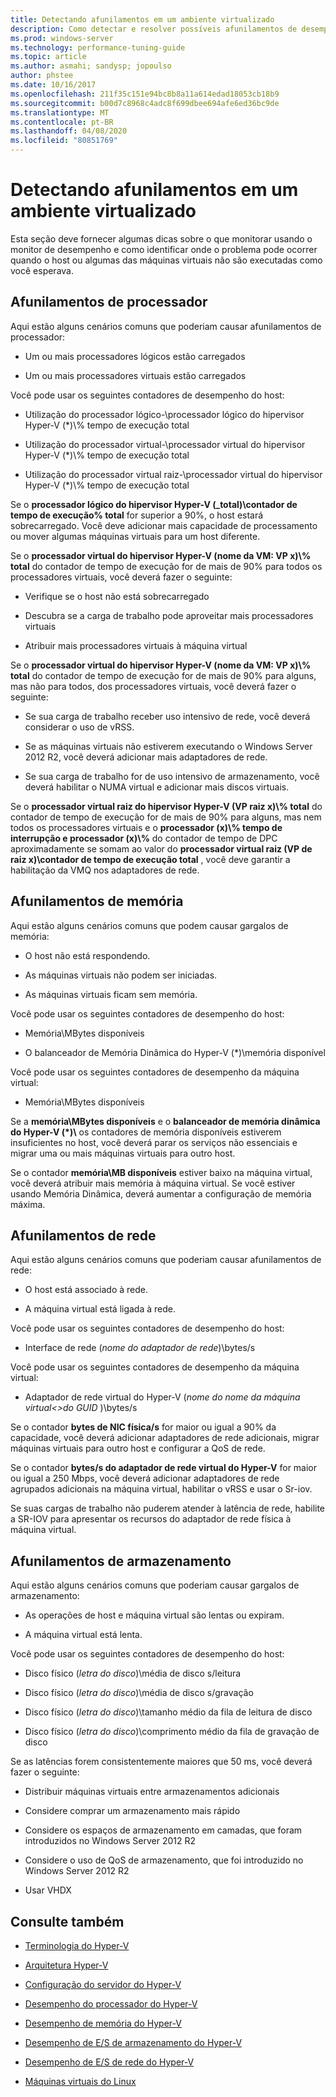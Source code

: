 ```yaml
---
title: Detectando afunilamentos em um ambiente virtualizado
description: Como detectar e resolver possíveis afunilamentos de desempenho do Hyper-v
ms.prod: windows-server
ms.technology: performance-tuning-guide
ms.topic: article
ms.author: asmahi; sandysp; jopoulso
author: phstee
ms.date: 10/16/2017
ms.openlocfilehash: 211f35c151e94bc8b8a11a614edad18053cb18b9
ms.sourcegitcommit: b00d7c8968c4adc8f699dbee694afe6ed36bc9de
ms.translationtype: MT
ms.contentlocale: pt-BR
ms.lasthandoff: 04/08/2020
ms.locfileid: "80851769"
---
```

# <a name="detecting-bottlenecks-in-a-virtualized-environment"></a>Detectando afunilamentos em um ambiente virtualizado

Esta seção deve fornecer algumas dicas sobre o que monitorar usando o monitor de desempenho e como identificar onde o problema pode ocorrer quando o host ou algumas das máquinas virtuais não são executadas como você esperava.

## <a name="processor-bottlenecks"></a>Afunilamentos de processador

Aqui estão alguns cenários comuns que poderiam causar afunilamentos de processador:

-   Um ou mais processadores lógicos estão carregados

-   Um ou mais processadores virtuais estão carregados

Você pode usar os seguintes contadores de desempenho do host:

-   Utilização do processador lógico-\\processador lógico do hipervisor Hyper-V (\*)\\% tempo de execução total

-   Utilização do processador virtual-\\processador virtual do hipervisor Hyper-V (\*)\\% tempo de execução total

-   Utilização do processador virtual raiz-\\processador virtual do hipervisor Hyper-V (\*)\\% tempo de execução total

Se o **processador lógico do hipervisor Hyper-V (\_total)\\contador de tempo de execução% total** for superior a 90%, o host estará sobrecarregado. Você deve adicionar mais capacidade de processamento ou mover algumas máquinas virtuais para um host diferente.

Se o **processador virtual do hipervisor Hyper-V (nome da VM: VP x)\\% total** do contador de tempo de execução for de mais de 90% para todos os processadores virtuais, você deverá fazer o seguinte:

-   Verifique se o host não está sobrecarregado

-   Descubra se a carga de trabalho pode aproveitar mais processadores virtuais

-   Atribuir mais processadores virtuais à máquina virtual

Se o **processador virtual do hipervisor Hyper-V (nome da VM: VP x)\\% total** do contador de tempo de execução for de mais de 90% para alguns, mas não para todos, dos processadores virtuais, você deverá fazer o seguinte:

-   Se sua carga de trabalho receber uso intensivo de rede, você deverá considerar o uso de vRSS.

-   Se as máquinas virtuais não estiverem executando o Windows Server 2012 R2, você deverá adicionar mais adaptadores de rede.

-   Se sua carga de trabalho for de uso intensivo de armazenamento, você deverá habilitar o NUMA virtual e adicionar mais discos virtuais.

Se o **processador virtual raiz do hipervisor Hyper-V (VP raiz x)\\% total** do contador de tempo de execução for de mais de 90% para alguns, mas nem todos os processadores virtuais e o **processador (x)\\% tempo de interrupção e processador (x)\\%** do contador de tempo de DPC aproximadamente se somam ao valor do **processador virtual raiz (VP de raiz x)\\contador de tempo de execução total** , você deve garantir a habilitação da VMQ nos adaptadores de rede.

## <a name="memory-bottlenecks"></a>Afunilamentos de memória

Aqui estão alguns cenários comuns que podem causar gargalos de memória:

-   O host não está respondendo.

-   As máquinas virtuais não podem ser iniciadas.

-   As máquinas virtuais ficam sem memória.

Você pode usar os seguintes contadores de desempenho do host:

-   Memória\\MBytes disponíveis

-   O balanceador de Memória Dinâmica do Hyper-V (\*)\\memória disponível

Você pode usar os seguintes contadores de desempenho da máquina virtual:

-   Memória\\MBytes disponíveis

Se a **memória\\MBytes disponíveis** e o **balanceador de memória dinâmica do Hyper-V (\*)\\** os contadores de memória disponíveis estiverem insuficientes no host, você deverá parar os serviços não essenciais e migrar uma ou mais máquinas virtuais para outro host.

Se o contador **memória\\MB disponíveis** estiver baixo na máquina virtual, você deverá atribuir mais memória à máquina virtual. Se você estiver usando Memória Dinâmica, deverá aumentar a configuração de memória máxima.

## <a name="network-bottlenecks"></a>Afunilamentos de rede

Aqui estão alguns cenários comuns que poderiam causar afunilamentos de rede:

-   O host está associado à rede.

-   A máquina virtual está ligada à rede.

Você pode usar os seguintes contadores de desempenho do host:

-   Interface de rede (*nome do adaptador de rede*)\\bytes/s

Você pode usar os seguintes contadores de desempenho da máquina virtual:

-   Adaptador de rede virtual do Hyper-V (*nome do nome da máquina virtual&lt;&gt;do GUID* )\\bytes/s

Se o contador **bytes de NIC física/s** for maior ou igual a 90% da capacidade, você deverá adicionar adaptadores de rede adicionais, migrar máquinas virtuais para outro host e configurar a QoS de rede.

Se o contador **bytes/s do adaptador de rede virtual do Hyper-V** for maior ou igual a 250 Mbps, você deverá adicionar adaptadores de rede agrupados adicionais na máquina virtual, habilitar o vRSS e usar o Sr-iov.

Se suas cargas de trabalho não puderem atender à latência de rede, habilite a SR-IOV para apresentar os recursos do adaptador de rede física à máquina virtual.

## <a name="storage-bottlenecks"></a>Afunilamentos de armazenamento

Aqui estão alguns cenários comuns que poderiam causar gargalos de armazenamento:

-   As operações de host e máquina virtual são lentas ou expiram.

-   A máquina virtual está lenta.

Você pode usar os seguintes contadores de desempenho do host:

-   Disco físico (*letra do disco*)\\média de disco s/leitura

-   Disco físico (*letra do disco*)\\média de disco s/gravação

-   Disco físico (*letra do disco*)\\tamanho médio da fila de leitura de disco

-   Disco físico (*letra do disco*)\\comprimento médio da fila de gravação de disco

Se as latências forem consistentemente maiores que 50 ms, você deverá fazer o seguinte:

-   Distribuir máquinas virtuais entre armazenamentos adicionais

-   Considere comprar um armazenamento mais rápido

-   Considere os espaços de armazenamento em camadas, que foram introduzidos no Windows Server 2012 R2

-   Considere o uso de QoS de armazenamento, que foi introduzido no Windows Server 2012 R2

-   Usar VHDX

## <a name="see-also"></a>Consulte também

-   [Terminologia do Hyper-V](terminology.md)

-   [Arquitetura Hyper-V](architecture.md)

-   [Configuração do servidor do Hyper-V](configuration.md)

-   [Desempenho do processador do Hyper-V](processor-performance.md)

-   [Desempenho de memória do Hyper-V](memory-performance.md)

-   [Desempenho de E/S de armazenamento do Hyper-V](storage-io-performance.md)

-   [Desempenho de E/S de rede do Hyper-V](network-io-performance.md)

-   [Máquinas virtuais do Linux](linux-virtual-machine-considerations.md)
